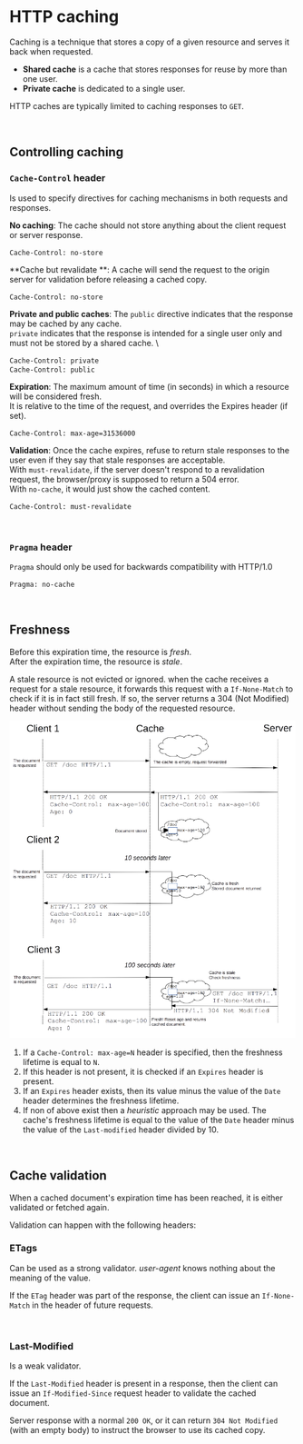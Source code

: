 # HTTP caching

Caching is a technique that stores a copy of a given resource and serves it back when requested.

- **Shared cache** is a cache that stores responses for reuse by more than one user.
- **Private cache** is dedicated to a single user. 

HTTP caches are typically limited to caching responses to `GET`.

<br>

## Controlling caching

### `Cache-Control` header
Is used to specify directives for caching mechanisms in both requests and responses.

**No caching**: The cache should not store anything about the client request or server response.

```
Cache-Control: no-store
```

**Cache but revalidate
**:
A cache will send the request to the origin server for validation before releasing a cached copy.

```
Cache-Control: no-store
```

**Private and public caches**:
The `public` directive indicates that the response may be cached by any cache.<br>
`private` indicates that the response is intended for a single user only and must not be stored by a shared cache. \

```
Cache-Control: private
Cache-Control: public
```

**Expiration**:
The maximum amount of time (in seconds) in which a resource will be considered fresh.<br>
It is relative to the time of the request, and overrides the Expires header (if set).

```
Cache-Control: max-age=31536000
```

**Validation**:
Once the cache expires, refuse to return stale responses to the user even if they say that stale responses are acceptable.<br>
With `must-revalidate`, if the server doesn't respond to a revalidation request, the browser/proxy is supposed to return a 504 error.<br>
With `no-cache`, it would just show the cached content.

```
Cache-Control: must-revalidate
```

<br>

### `Pragma` header

`Pragma` should only be used for backwards compatibility with HTTP/1.0

```
Pragma: no-cache
```

<br>

## Freshness
Before this expiration time, the resource is *fresh*.<br>
After the expiration time, the resource is *stale*.

A stale resource is not evicted or ignored. when the cache receives a request for a stale resource, it forwards this request with a `If-None-Match` to check if it is in fact still fresh. If so, the server returns a 304 (Not Modified) header without sending the body of the requested resource.

![Http Structure](./img/http-staleness.png)

1. If a `Cache-Control: max-age=N` header is specified, then the freshness lifetime is equal to `N`.
2. If this header is not present, it is checked if an `Expires` header is present.
3. If an `Expires` header exists, then its value minus the value of the `Date` header determines the freshness lifetime.
4. If non of above exist then a *heuristic* approach may be used. The cache's freshness lifetime is equal to the value of the `Date` header minus the value of the `Last-modified` header divided by 10.

<br>

## Cache validation

When a cached document's expiration time has been reached, it is either validated or fetched again. 

Validation can happen with the following headers:

### ETags
Can be used as a strong validator. *user-agent* knows nothing about the meaning of the value.


If the `ETag` header was part of the response, the client can issue an `If-None-Match` in the header of future requests.


<br>

### Last-Modified

Is a weak validator.

If the `Last-Modified` header is present in a response, then the client can issue an `If-Modified-Since` request header to validate the cached document.

Server response with a normal `200 OK`, or it can return `304 Not Modified` (with an empty body) to instruct the browser to use its cached copy.
